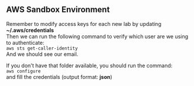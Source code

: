 
## AWS Sandbox Environment

Remember to modify access keys for each new lab by updating **~/.aws/credentials**  
Then we can run the following command to verify which user are we using to authenticate:    
``aws sts get-caller-identity ``    
And we should see our email.

If you don't have that folder available, you should run the command:      
``aws configure  ``      
and fill the credentials (output format: **json**)

